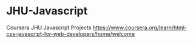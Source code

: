 # JHU-Javascript
Coursera JHU Javascript Projects https://www.coursera.org/learn/html-css-javascript-for-web-developers/home/welcome
